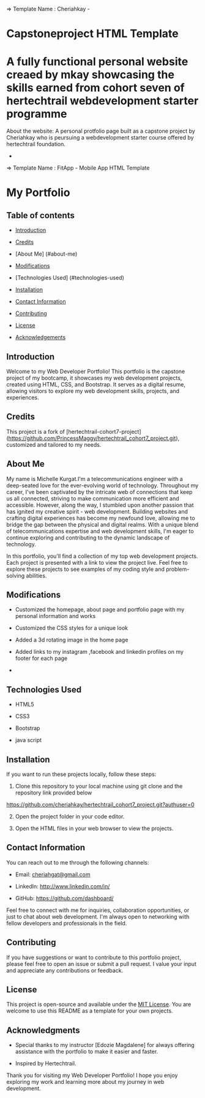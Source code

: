   
=>  Template Name    : Cheriahkay -  
  # Capstoneproject HTML Template
  # A fully functional personal website creaed by mkay showcasing the skills earned from cohort seven of hertechtrail webdevelopment starter programme
  About the website:
  A personal protfolio page built as a capstone project by Cheriahkay who is peursuing a webdevelopment starter course 
  offered by hertechtrail foundation.

  * 
   =>  Template Name    : FitApp - Mobile App HTML Template



# My Portfolio 

 ## Table of contents 



- [Introduction](#introduction) 

- [Credits](#credits) 

- [About Me] (#about-me) 



- [Modifications](#mofifications) 

- [Technologies Used] (#technologies-used) 

- [Installation](#installation) 

- [Contact Information](#contact-information) 

- [Contributing](#contributing) 

- [License](#licence) 

- [Acknowledgements](#acknowledgements) 



## Introduction 

Welcome to my Web Developer Portfolio! This portfolio is the capstone project of my bootcamp, it showcases my web development projects, created using HTML, CSS, and Bootstrap. It serves as a digital resume, allowing visitors to explore my web development skills, projects, and experiences. 

 ## Credits 

This project is a fork of [hertechtrail-cohort7-project] (https://github.com/PrincessMaggy/hertechtrail_cohort7_project.git), customized and tailored to my needs. 



## About Me 
 My name is Michelle Kurgat.I'm a telecommunications engineer with a deep-seated love for the ever-evolving world of technology.
Throughout my career, I've been captivated by the intricate web of connections that keep us all connected, 
striving to make communication more efficient and accessible. However, along the way, 
I stumbled upon another passion that has ignited my creative spirit - web development. 
Building websites and crafting digital experiences has become my newfound love, allowing me 
to bridge the gap between the physical and digital realms. With a unique blend of telecommunications 
expertise and web development skills, 
I'm eager to continue exploring and contributing to the dynamic landscape of technology. 


In this portfolio, you'll find a collection of my top web development projects. Each project is presented with  a link to view the project live. Feel free to explore these projects to see examples of my coding style and problem-solving abilities. 

## Modifications 



-  Customized the homepage, about page and portfolio page with my personal information and works 

- Customized the CSS styles for a unique look 

- Added a 3d rotating image in the home page
- Added links to my instagram ,facebook and linkedin profiles on my footer for each page
-



## Technologies Used 



- HTML5 

- CSS3 

- Bootstrap  

- java script



## Installation 



If you want to run these projects locally, follow these steps: 



1. Clone this repository to your local machine using git clone and the repository link provided below 

https://github.com/cheriahkay/hertechtrail_cohort7_project.git?authuser=0



2. Open the project folder in your code editor. 



3. Open the HTML files in your web browser to view the projects. 



## Contact Information 



You can reach out to me through the following channels: 

- Email: cheriahgat@gmail.com

- LinkedIn: http://www.linkedin.com/in/

- GitHub: https://github.com/dashboard/



Feel free to connect with me for inquiries, collaboration opportunities, or just to chat about web development. I'm always open to networking with fellow developers and professionals in the field. 



## Contributing 



If you have suggestions or want to contribute to this portfolio project, please feel free to open an issue or submit a pull request. I value your input and appreciate any contributions or feedback. 



## License 



This project is open-source and available under the [MIT License](LICENSE). You are welcome to use this README as a template for your own projects. 



## Acknowledgments 



- Special thanks to  my instructor [Edozie Magdalene] for  always offering assistance with  the portfolio to make it easier and faster. 

- Inspired by Hertechtrail. 





Thank you for visiting my Web Developer Portfolio! I hope you enjoy exploring my work and learning more about my journey in web development.
